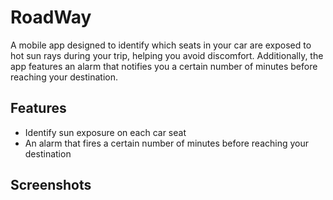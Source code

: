 # RoadWay

A mobile app designed to identify which seats in your car are exposed to hot sun rays during your trip, helping you avoid discomfort.
Additionally, the app features an alarm that notifies you a certain number of minutes before reaching your destination.


## Features

- Identify sun exposure on each car seat
- An alarm that fires a certain number of minutes before reaching your destination 

## Screenshots


